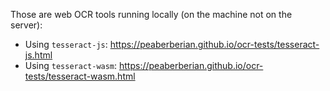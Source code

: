 Those are web OCR tools running locally (on the machine not on the server):

- Using `tesseract-js`: https://peaberberian.github.io/ocr-tests/tesseract-js.html
- Using `tesseract-wasm`: https://peaberberian.github.io/ocr-tests/tesseract-wasm.html
